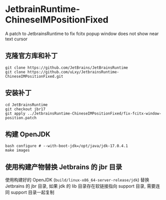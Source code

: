 # JetbrainRuntime-ChineseIMPositionFixed
A patch to JetbrainsRuntime to fix fcitx popup window does not show near text cursor

## 克隆官方库和补丁
```shell
git clone https://github.com/JetBrains/JetBrainsRuntime
git clone https://github.com/uLxy/JetbrainsRuntime-ChineseIMPositionFixed.git
```

## 安装补丁
```shell
cd JetBrainsRuntime
git checkout jbr17
git apply ../JetbrainsRuntime-ChineseIMPositionFixed/fix-fcitx-window-position.patch
```

## 构建 OpenJDK
``` shell
bash configure # --with-boot-jdk=/opt/java/jdk-17.0.4.1
make images
```

## 使用构建产物替换 Jetbrains 的 jbr 目录
使用构建好的 OpenJDK (`build/linux-x86_64-server-release/jdk`) 替换 Jetbrains 的 jbr 目录, 如果 jdk 的 lib 目录存在软链接指向 support 目录, 需要连同 support 目录一起复制
